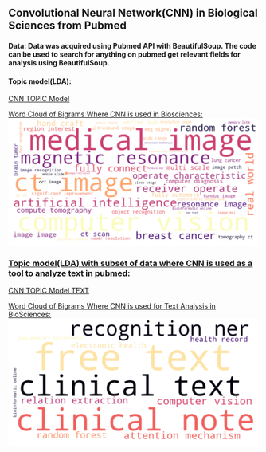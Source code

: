 
## Convolutional Neural Network(CNN) in Biological Sciences from Pubmed

#### Data: Data was acquired using Pubmed API with BeautifulSoup. The code can be used to search for anything on pubmed get relevant fields for analysis using BeautifulSoup.



#### Topic model(LDA):
<u>[CNN TOPIC Model](http://htmlpreview.github.com/?https://github.com/htanjore/convolutional-neural-network-in-BioScience-pubmed/blob/master/data/lda.html)<u>

<u>Word Cloud of Bigrams Where CNN is used in Biosciences:
![ScreenShot](data/word_cloud_cnn.png 'CNN')<u>


### Topic model(LDA) with subset of data where CNN is used as a tool to analyze text in pubmed:

<u>[CNN TOPIC Model TEXT](http://htmlpreview.github.com/?https://github.com/htanjore/convolutional-neural-network-in-BioScience-pubmed/blob/master/data/lda_text.html)<u>

<u> Word Cloud of Bigrams Where CNN is used for Text Analysis in BioSciences:<u>
![ScreenShot](data/word_cloud_cnn_text.png 'CNN Text')

